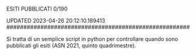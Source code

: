 ESITI PUBBLICATI 0/190 

UPDATED 2023-04-26 20:12:10.189413
######################################################

Si tratta di un semplice script in python per controllare quando sono pubblicati gli esiti (ASN 2021, quinto quadrimestre).

